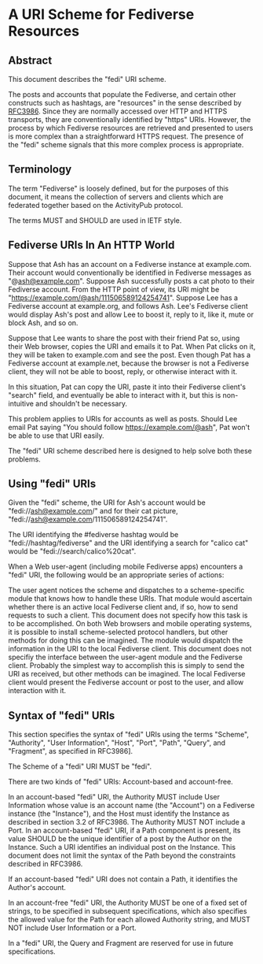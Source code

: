 # A URI Scheme for Fediverse Resources

## Abstract

This document describes the "fedi" URI scheme.

The posts and accounts that populate the Fediverse, and certain other constructs such as hashtags, are "resources" in the sense described by [RFC3986](https://datatracker.ietf.org/doc/html/rfc3986). Since they are normally accessed over HTTP and HTTPS transports, they are conventionally identified by "https" URIs. However, the process by which Fediverse resources are retrieved and presented to users is more complex than a straightforward HTTPS request. The presence of the "fedi" scheme signals that this more complex process is appropriate.

## Terminology

The term "Fediverse" is loosely defined, but for the purposes of this document, it means the collection of servers and clients which are federated together based on the ActivityPub protocol.

The terms MUST and SHOULD are used in IETF style.

## Fediverse URIs In An HTTP World

Suppose that Ash has an account on a Fediverse instance at example.com. Their account would conventionally be identified in Fediverse messages as "@ash@example.com". Suppose Ash successfully posts a cat photo to their Fediverse account. From the HTTP point of view, its URI might be "https://example.com/@ash/111506589124254741". Suppose Lee has a Fediverse account at example.org, and follows Ash. Lee's Fediverse client would display Ash's post and allow Lee to boost it, reply to it, like it, mute or block Ash, and so on.

Suppose that Lee wants to share the post with their friend Pat so, using their Web browser, copies the URI and emails it to Pat. When Pat clicks on it, they will be taken to example.com and see the post. Even though Pat has a Fediverse account at example.net, because the browser is not a Fediverse client, they will not be able to boost, reply, or otherwise interact with it.

In this situation, Pat can copy the URI, paste it into their Fediverse client's "search" field, and eventually be able to interact with it, but this is non-intuitive and shouldn't be necessary.

This problem applies to URIs for accounts as well as posts. Should Lee email Pat saying "You should follow https://example.com/@ash", Pat won't be able to use that URI easily.

The "fedi" URI scheme described here is designed to help solve both these problems.

## Using "fedi" URIs

Given the "fedi" scheme, the URI for Ash's account would be "fedi://ash@example.com/" and for their cat picture, "fedi://ash@example.com/111506589124254741".

The URI identifying the #fediverse hashtag would be "fedi://hashtag/fediverse" and the URI identifying a search for "calico cat" would be "fedi://search/calico%20cat".

When a Web user-agent (including mobile Fediverse apps) encounters a "fedi" URI, the following would be an appropriate series of actions:

The user agent notices the scheme and dispatches to a scheme-specific module that knows how to handle these URIs.
That module would ascertain whether there is an active local Fediverse client and, if so, how to send requests to such a client. This document does not specify how this task is to be accomplished. On both Web browsers and mobile operating systems, it is possible to install scheme-selected protocol handlers, but other methods for doing this can be imagined.
The module would dispatch the information in the URI to the local Fediverse client. This document does not specifiy the interface between the user-agent module and the Fediverse client. Probably the simplest way to accomplish this is simply to send the URI as received, but other methods can be imagined.
The local Fediverse client would present the Fediverse account or post to the user, and allow interaction with it.

## Syntax of "fedi" URIs

This section specifies the syntax of "fedi" URIs using the terms "Scheme", "Authority", "User Information", "Host", "Port", "Path", "Query", and "Fragment", as specified in RFC3986].

The Scheme of a "fedi" URI MUST be "fedi".

There are two kinds of "fedi" URIs: Account-based and account-free.

In an account-based "fedi" URI, the Authority MUST include User Information whose value is an account name (the "Account") on a Fediverse instance (the "Instance"), and the Host must identify the Instance as described in section 3.2 of RFC3986. The Authority MUST NOT include a Port. In an account-based "fedi" URI, if a Path component is present, its value SHOULD be the unique identifier of a post by the Author on the Instance. Such a URI identifies an individual post on the Instance. This document does not limit the syntax of the Path beyond the constraints described in RFC3986.

If an account-based "fedi" URI does not contain a Path, it identifies the Author's account.

In an account-free "fedi" URI, the Authority MUST be one of a fixed set of strings, to be specified in subsequent specifications, which also specifies the allowed value for the Path for each allowed Authority string, and MUST NOT include User Information or a Port.

In a "fedi" URI, the Query and Fragment are reserved for use in future specifications.
